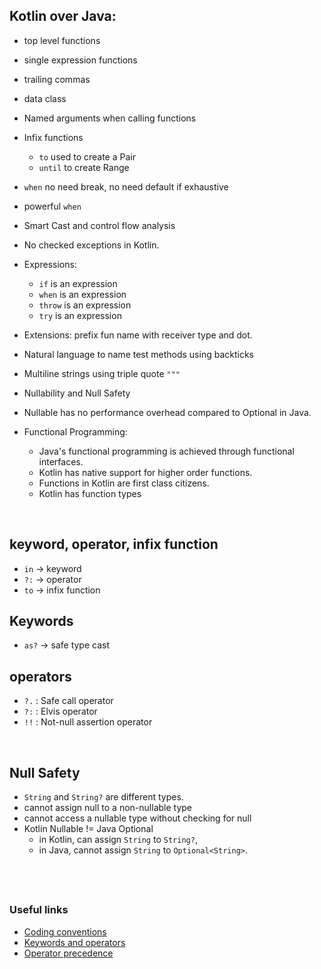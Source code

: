 ## Kotlin over Java:

* top level functions
* single expression functions
* trailing commas
* data class
* Named arguments when calling functions
* Infix functions
  * `to` used to create a Pair
  * `until` to create Range

* `when` no need break, no need default if exhaustive
* powerful `when`
* Smart Cast and control flow analysis
* No checked exceptions in Kotlin.
* Expressions:
    * `if` is an expression
    * `when` is an expression
    * `throw` is an expression
    * `try` is an expression

* Extensions: prefix fun name with receiver type and dot.

* Natural language to name test methods using backticks

* Multiline strings using triple quote `"""`

* Nullability and Null Safety
* Nullable has no performance overhead compared to Optional in Java.

* Functional Programming: 
  * Java's functional programming is achieved through functional interfaces. 
  * Kotlin has native support for higher order functions.
  * Functions in Kotlin are first class citizens.
  * Kotlin has function types

&nbsp;

## keyword, operator, infix function
* `in` -> keyword
* `?:` -> operator
* `to` -> infix function

## Keywords
* `as?` -> safe type cast

## operators
* `?.` : Safe call operator
* `?:` : Elvis operator
* `!!` : Not-null assertion operator

&nbsp;

## Null Safety
* `String` and `String?` are different types.
* cannot assign null to a non-nullable type
* cannot access a nullable type without checking for null
* Kotlin Nullable != Java Optional
  * in Kotlin, can assign `String` to `String?`,
  * in Java, cannot assign `String` to `Optional<String>`.
&nbsp;


&nbsp;
----
### Useful links ###
* [Coding conventions](https://kotlinlang.org/docs/coding-conventions.html)
* [Keywords and operators](https://kotlinlang.org/docs/keyword-reference.html)
* [Operator precedence](https://kotlinlang.org/docs/reference/grammar.html#expressions)